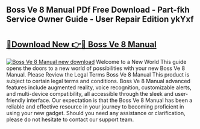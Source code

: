 ## Boss Ve 8 Manual PDf Free Download - Part-fkh Service Owner Guide - User Repair Edition ykYxf

# <h2><a href="http://bc16824.oget.top/?id=Boss+Ve+8+Manual">🔗Download New 👉🔴 Boss Ve 8 Manual</a></h2>

[![Boss Ve 8 Manual new download](https://i.imgur.com/5g1atiW.png)](http://bc16824.oget.top/?id=Boss+Ve+8+Manual)
Welcome to a New World This guide opens the doors to a new world of possibilities with your new Boss Ve 8 Manual. Please Review the Legal Terms Boss Ve 8 Manual This product is subject to certain legal terms and conditions. Boss Ve 8 Manual advanced features include augmented reality, voice recognition, customizable alerts, and multi-device compatibility, all accessible through the sleek and user-friendly interface. Our expectation is that the Boss Ve 8 Manual has been a reliable and effective resource in your journey to becoming proficient in using your new gadget. Should you need any assistance or clarification, please do not hesitate to contact our support team.
